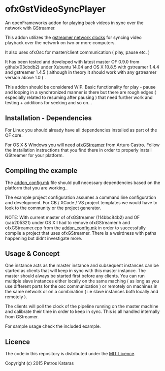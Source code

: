 # ofxGstVideoSyncPlayer

An openFrameworks addon for playing back videos in sync over the network with GStreamer.

This addon utilizes the [gstreamer network clocks](http://gstreamer.freedesktop.org/data/doc/gstreamer/head/gstreamer-libs/html/gstreamer-net.html) for syncing video playback over the network on two or more computers.

It also uses ofxOsc for master/client communication ( play, pause etc. ) 

It has been tested and developed with latest master OF 0.9.0 from github(03cbdb2) under Xubuntu 14.04 and OS X 10.8.5 
with gstreamer 1.4.4 and gstreamer 1.4.5 ( although in theory it should work with any gstreamer version above 1.0 ) .

This addon should be considered WIP. Basic functionality for play - pause and looping in a synchronized manner is there but
there are rough edges ( especially related to resuming after pausing ) that need further work and testing + additions for seeking and so on...

## Installation - Dependencies

For Linux you should already have all dependencies installed as part of the OF core.

For OS X & Windows you will need [ofxGStreamer](https://github.com/arturoc/ofxGStreamer.git) from Arturo Castro.
Follow the installation instructions that you find there in order to properly install GStreamer for your platform.

## Compiling the example

The [addon_config.mk](https://github.com/PetrosKataras/ofxGstVideoSyncPlayer/blob/master/addon_config.mk) file should pull necessary dependencies based on the platform that you are working..

The example project configuration assumes a command line configuration and development. For CB / XCode / VS project templates we would have to look to the community or the project generator.

NOTE: With current master of ofxGStreamer (114bbc84b2) and OF (cab205321) under OS X I had to remove ofxGStreamer.h and ofxGStreamer.cpp from the [addon_config.mk](https://github.com/arturoc/ofxGStreamer/blob/master/addon_config.mk#L118) in order to successfully compile a project that uses ofxGStreamer. There is a weirdness with paths happening but didnt investigate more.  

## Usage & Concept

One instance acts as the master instance and subsequent instances can be started as clients that will keep in sync with this master instance. The master should always be started first before any clients. You can run multiple slave instances either locally on the same maching ( as long as you use different ports for the osc communication ) or remotely on machines in the same network or on a combination ( i.e slave instances both locally and remotely ). 

The clients will poll the clock of the pipeline running on the master machine and calibrate their time in order to keep in sync. This is all handled internally from GStreamer.

For sample usage check the included example.

## Licence

The code in this repository is distributed under the [MIT Licence](http://opensource.org/licenses/MIT).

Copyright (c) 2015 Petros Kataras
